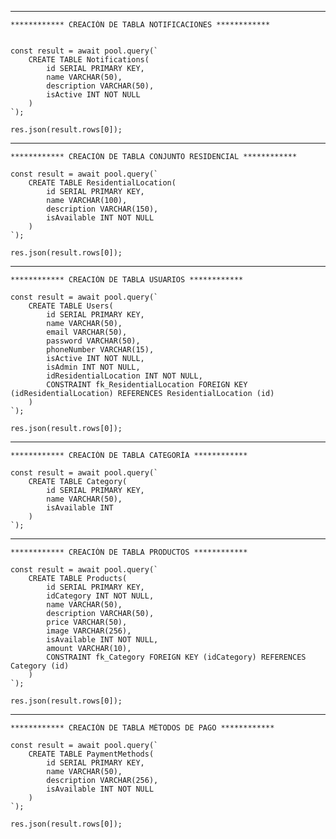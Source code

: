 

---------------------------------------------------------------------------------------

    ************ CREACIÓN DE TABLA NOTIFICACIONES ************  


    const result = await pool.query(`
        CREATE TABLE Notifications(
            id SERIAL PRIMARY KEY,
            name VARCHAR(50),
            description VARCHAR(50),
            isActive INT NOT NULL
        )
    `);

    res.json(result.rows[0]);


---------------------------------------------------------------------------------------

    ************ CREACIÓN DE TABLA CONJUNTO RESIDENCIAL ************  

    const result = await pool.query(`
        CREATE TABLE ResidentialLocation(
            id SERIAL PRIMARY KEY,
            name VARCHAR(100),
            description VARCHAR(150),
            isAvailable INT NOT NULL
        )
    `);

    res.json(result.rows[0]);


---------------------------------------------------------------------------------------

    ************ CREACIÓN DE TABLA USUARIOS ************  

    const result = await pool.query(`
        CREATE TABLE Users(
            id SERIAL PRIMARY KEY,
            name VARCHAR(50),
            email VARCHAR(50),
            password VARCHAR(50),
            phoneNumber VARCHAR(15),
            isActive INT NOT NULL,
            isAdmin INT NOT NULL,
            idResidentialLocation INT NOT NULL,
            CONSTRAINT fk_ResidentialLocation FOREIGN KEY (idResidentialLocation) REFERENCES ResidentialLocation (id)
        )
    `);

    res.json(result.rows[0]);


---------------------------------------------------------------------------------------

    ************ CREACIÓN DE TABLA CATEGORÍA ************  

    const result = await pool.query(`
        CREATE TABLE Category(
            id SERIAL PRIMARY KEY,
            name VARCHAR(50),
            isAvailable INT
        )
    `);


---------------------------------------------------------------------------------------

    ************ CREACIÓN DE TABLA PRODUCTOS ************  

    const result = await pool.query(`
        CREATE TABLE Products(
            id SERIAL PRIMARY KEY,
            idCategory INT NOT NULL,
            name VARCHAR(50),
            description VARCHAR(50),
            price VARCHAR(50),
            image VARCHAR(256),
            isAvailable INT NOT NULL,
            amount VARCHAR(10),
            CONSTRAINT fk_Category FOREIGN KEY (idCategory) REFERENCES Category (id)
        )
    `);

    res.json(result.rows[0]);


---------------------------------------------------------------------------------------

    ************ CREACIÓN DE TABLA MÉTODOS DE PAGO ************  

    const result = await pool.query(`
        CREATE TABLE PaymentMethods(
            id SERIAL PRIMARY KEY,
            name VARCHAR(50),
            description VARCHAR(256),
            isAvailable INT NOT NULL
        )
    `);

    res.json(result.rows[0]);